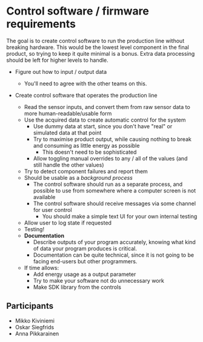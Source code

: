 Control software / firmware requirements
========================================
The goal is to create control software to run the production line without breaking hardware.  This would be
the lowest level component in the final product, so trying to keep it quite minimal is a bonus.  Extra
data processing should be left for higher levels to handle.

- Figure out how to input / output data
    - You'll need to agree with the other teams on this.

- Create control software that operates the production line
    - Read the sensor inputs, and convert them from raw sensor data to more human-readable/usable form
    - Use the acquired data to create automatic control for the system
        - Use dummy data at start, since you don't have "real" or simulated data at that point
        - Try to maximise product output, while causing nothing to break and consuming as little energy as possible
            - This doesn't need to be sophisticated
        - Allow toggling manual overrides to any / all of the values (and still handle the other values)
    - Try to detect component failures and report them
    - Should be usable as a *background process*
        - The control software should run as a separate process, and possible to use from somewhere where
          a computer screen is not available
        - The control software should receive messages via some channel for user control
            - You should make a simple text UI for your own internal testing
    - Allow user to log state if requested
    - Testing!
    - **Documentation**
        - Describe outputs of your program accurately, knowing what kind of data your program produces
          is critical.
        - Documentation can be quite technical, since it is not going to be facing end-users but other
          programmers.
    - If time allows:
        - Add energy usage as a output parameter
        - Try to make your software not do unnecessary work
        - Make SDK library from the controls
## Participants
- Mikko Kiviniemi
- Oskar Siegfrids
- Anna Pikkarainen
